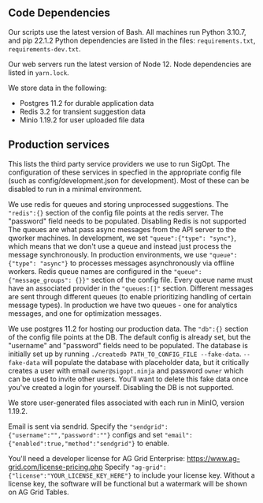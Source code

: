 <!--
 Copyright © 2022 Intel Corporation

 SPDX-License-Identifier: Apache License 2.0
 -->
## Code Dependencies

Our scripts use the latest version of Bash.
All machines run Python 3.10.7, and pip 22.1.2
Python dependencies are listed in the files: `requirements.txt`, `requirements-dev.txt`.

Our web servers run the latest version of Node 12.
Node dependencies are listed in `yarn.lock`.

We store data in the following:

- Postgres 11.2 for durable application data
- Redis 3.2 for transient suggestion data
- Minio 1.19.2 for user uploaded file data

## Production services

This lists the third party service providers we use to run SigOpt.
The configuration of these services in specfied in the appropriate config file
(such as config/development.json for development).
Most of these can be disabled to run in a minimal environment.

We use redis for queues and storing unprocessed suggestions.
The `"redis":{}` section of the config file points at the redis server.
The "password" field needs to be populated.
Disabling Redis is not supported
The queues are what pass async messages from the API server to the qworker machines.
In development, we set `"queue":{"type": "sync"}`,
which means that we don't use a queue and instead just process the message synchronously.
In production environments, we use `"queue":{"type": "async"}` to processes messages
asynchronously via offline workers.
Redis queue names are configured in the `"queue":{"message_groups": {}}"` section of the config file.
Every queue name must have an associated provider in the `"queues:[]"` section.
Different messages are sent through different queues (to enable prioritizing handling of certain message types).
In production we have two queues -
one for analytics messages, and one for optimization messages.

We use postgres 11.2 for hosting our production data.
The `"db":{}` section of the config file points at the DB.
The default config is already set, but the "username" and "password" fields need to be populated.
The database is initially set up by running `./createdb PATH_TO_CONFIG_FILE --fake-data`.
`--fake-data` will populate the database with placeholder data,
but it critically creates a user with email `owner@sigopt.ninja` and password `owner`
which can be used to invite other users.
You'll want to delete this fake data once you've created a login for yourself.
Disabling the DB is not supported.

We store user-generated files associated with each run in MinIO, version 1.19.2.

Email is sent via sendrid.
Specify the `"sendgrid":{"username":"","password":""}` configs
and set `"email":{"enabled":true,"method":"sendgrid"}` to enable.

You'll need a developer license for AG Grid Enterprise: https://www.ag-grid.com/license-pricing.php
Specify `"ag-grid":{"license":"YOUR_LICENSE_KEY_HERE"}` to include your license key.
Without a license key, the software will be functional but a watermark will be shown on AG Grid Tables.

